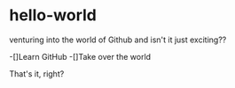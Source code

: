 # hello-world
venturing into the world of Github and isn't it just exciting??

 -[]Learn GitHub
 -[]Take over the world

That's it, right?
